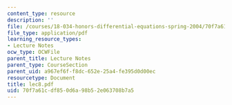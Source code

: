 ```yaml
---
content_type: resource
description: ''
file: /courses/18-034-honors-differential-equations-spring-2004/70f7a61cdf850d6a98b52e063708b7a5_lec8.pdf
file_type: application/pdf
learning_resource_types:
- Lecture Notes
ocw_type: OCWFile
parent_title: Lecture Notes
parent_type: CourseSection
parent_uid: a967ef6f-f8dc-652e-25a4-fe395d0d00ec
resourcetype: Document
title: lec8.pdf
uid: 70f7a61c-df85-0d6a-98b5-2e063708b7a5
---
```

